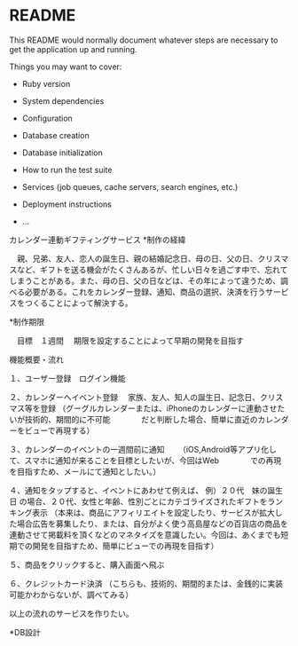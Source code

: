 # README

This README would normally document whatever steps are necessary to get the
application up and running.

Things you may want to cover:

* Ruby version

* System dependencies

* Configuration

* Database creation

* Database initialization

* How to run the test suite

* Services (job queues, cache servers, search engines, etc.)

* Deployment instructions

* ...

カレンダー連動ギフティングサービス
*制作の経緯

　親、兄弟、友人、恋人の誕生日、親の結婚記念日、母の日、父の日、クリスマスなど、ギフトを送る機会がたくさんあるが、忙しい日々を過ごす中で、忘れてしまうことがある。また、母の日、父の日などは、その年によって違うため、調べる必要がある。これをカレンダー登録、通知、商品の選択、決済を行うサービスをつくることによって解決する。

*制作期限

　目標　１週間
　期限を設定することによって早期の開発を目指す

機能概要・流れ

１、ユーザー登録　ログイン機能

２、カレンダーへイベント登録
　家族、友人、知人の誕生日、記念日、クリスマス等を登録
（グーグルカレンダーまたは、iPhoneのカレンダーに連動させたいが技術的、期間的に不可能　　　　だと判断した場合、簡単に直近のカレンダーをビューで再現する）

３、カレンダーのイベントの一週間前に通知
　　（iOS,Android等アプリ化して、スマホに通知が来ることを目標としたいが、今回はWeb　　　　での再現を目指すため、メールにて通知としたい。）

４、通知をタップすると、イベントにあわせて例えば、
例）２０代　妹の誕生日
の場合、２０代、女性と年齢、性別ごとにカテゴライズされたギフトをランキング表示
（本来は、商品にアフィリエイトを設定したり、サービスが拡大した場合広告を募集したり、または、自分がよく使う高島屋などの百貨店の商品を連動させて掲載料を頂くなどのマネタイズを意識したい。今回は、あくまでも短期での開発を目指すため、簡単にビューでの再現を目指す）

５、商品をクリックすると、購入画面へ飛ぶ

６、クレジットカード決済
（こちらも、技術的、期間的または、金銭的に実装可能かわからないが、調べてみる）

以上の流れのサービスを作りたい。

*DB設計

